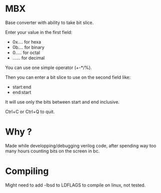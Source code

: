 # MBX

Base converter with ability to take bit slice.

Enter your value in the first field:
- 0x.... for hexa
- 0b.... for binary
- 0..... for octal
- ...... for decimal

You can use one simple operator (+-*/%).

Then you can enter a bit slice to use on the second field like:
- start:end
- end:start

It will use only the bits between start and end inclusive.

Ctrl+C or Ctrl+Q to quit.

# Why ?

Made while developping/debugging verilog code, after spending way too many hours counting bits on the screen in bc.

# Compiling

Might need to add -lbsd to LDFLAGS to compile on linux, not tested.

